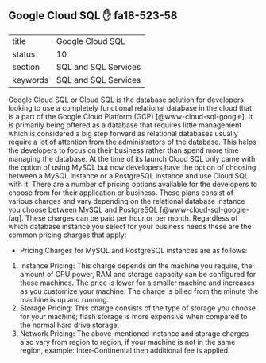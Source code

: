 ## Google Cloud SQL :hand: fa18-523-58


|          |                      |
| -------- | -------------------- |
| title    | Google Cloud SQL     | 
| status   | 10                   |
| section  | SQL and SQL Services |
| keywords | SQL and SQL Services |

Google Cloud SQL or Cloud SQL is the database solution for developers looking to use a completely functional relational database in the cloud that is a part of the Google Cloud Platform (GCP) [@www-cloud-sql-google]. It is primarily being offered as a database that requires little management which is considered a big step forward as relational databases usually require a lot of attention from the administrators of the database. This helps the developers to focus on their business rather than spend more time managing the database. At the time of its launch Cloud SQL only came with the option of using MySQL but now developers have the option of choosing between a MySQL instance or a PostgreSQL instance and use Cloud SQL with it. There are a number of pricing options available for the developers to choose from for their application or business. These plans consist of various charges and vary depending on the relational database instance you choose between MySQL and PostgreSQL [@www-cloud-sql-google-faq]. These charges can be paid per hour or per month. Regardless of which database instance you select for your business needs these are the common pricing charges that apply:

* Pricing Charges for MySQL and PostgreSQL instances are as follows:

1. Instance Pricing: This charge depends on the machine you require, the amount of CPU power, RAM and storage capacity can be configured for these machines. The price is lower for a smaller machine and increases as you customize your machine. The charge is billed from the minute the machine is up and running.
2. Storage Pricing: This charge consists of the type of storage you choose for your machine; flash storage is more expensive when compared to the normal hard drive storage.
3. Network Pricing: The above-mentioned instance and storage charges also vary from region to region, if your machine is not in the same region, example: Inter-Continental then additional fee is applied.


      
